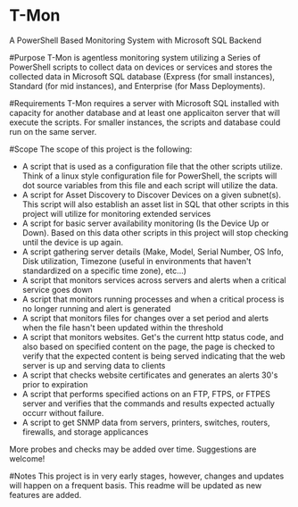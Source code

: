# T-Mon
A PowerShell Based Monitoring System with Microsoft SQL Backend


#Purpose
T-Mon is agentless monitoring system utilizing a Series of PowerShell scripts to collect data on devices or services and stores the collected data in Microsoft SQL database (Express (for small instances), Standard (for mid instances), and Enterprise (for Mass Deployments).

#Requirements
T-Mon requires a server with Microsoft SQL installed with capacity for another database and at least one applicaiton server that will execute the scripts. For smaller instances, the scripts and database could run on the same server.

#Scope
The scope of this project is the following:
  - A script that is used as a configuration file that the other scripts utilize. Think of a linux style configuration file for PowerShell, the scripts will dot source variables from this file and each script will utilize the data.
  - A script for Asset Discovery to Discover Devices on a given subnet(s). This script will also establish an asset list in SQL that other scripts in this project will utilize for monitoring extended services
  - A script for basic server availability monitoring (Is the Device Up or Down). Based on this data other scripts in this project will stop checking until the device is up again.
  - A script gathering server details (Make, Model, Serial Number, OS Info, Disk utilization, Timezone (useful in environments that haven't standardized on a specific time zone), etc...)
  - A script that monitors services across servers and alerts when a critical service goes down
  - A script that monitors running processes and when a critical process is no longer running and alert is generated
  - A script that monitors files for changes over a set period and alerts when the file hasn't been updated within the threshold
  - A script that monitors websites. Get's the current http status code, and also based on specified content on the page, the page is checked to verify that the expected content is being served indicating that the web server is up and serving data to clients
  - A script that checks website certificates and generates an alerts 30's prior to expiration
  - A script that performs specified actions on an FTP, FTPS, or FTPES server and verifies that the commands and results expected actually occurr without failure.
  - A script to get SNMP data from servers, printers, switches, routers, firewalls, and storage applicances
  
  
 More probes and checks may be added over time. Suggestions are welcome!
  

#Notes
This project is in very early stages, however, changes and updates will happen on a frequent basis. This readme will be updated as new features are added.
